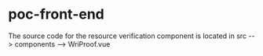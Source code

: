 # poc-front-end

The source code for the resource verification component is located in src --> components --> WriProof.vue
